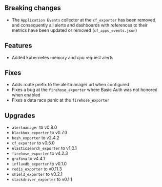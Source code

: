 ## Breaking changes

* The `Application Events` collector at the `cf_exporter` has been removed, and consequently all alerts and dashboards with references to their metrics have been updated or removed (`cf_apps_events.json`)

## Features

* Added kubernetes memory and cpu request alerts

## Fixes

* Adds route prefix to the alertmanager url when configured
* Fixes a bug at the `firehose_exporter` where Basic Auth was not honored when enabled
* Fixes a data race panic at the `firehose_exporter`

## Upgrades

* `alertmanager` to v0.8.0
* `blackbox_exporter` to v0.7.0
* `bosh_exporter` to v2.4.2
* `cf_exporter` to v0.5.0
* `elasticsearch_exporter` to v1.0.1
* `firehose_exporter` to v4.2.3
* `grafana` to v4.4.1
* `influxdb_exporter` to v0.1.0
* `redis_exporter` to v0.11.3
* `shield_exporter` to v0.2.1
* `stackdriver_exporter` to v0.1.1
